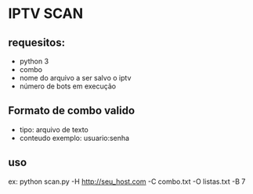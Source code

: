 # IPTV SCAN
## requesitos:
- python 3
- combo
- nome do arquivo a ser salvo o iptv
- número de bots em execução

## Formato de combo valido
- tipo: arquivo de texto
- conteudo exemplo: usuario:senha

## uso

ex: python scan.py -H http://seu_host.com -C combo.txt -O listas.txt -B 7


